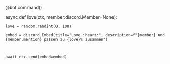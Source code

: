 @bot.command()

async def love(ctx, member:discord.Member=None):

    love = random.randint(0, 100)

    embed = discord.Embed(title="Love :heart:", description=f"{member} und {member.mention} passen zu {love}% zusammen")

    

    await ctx.send(embed=embed)
